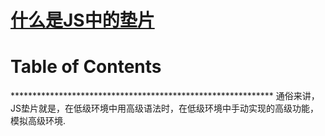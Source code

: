 # [什么是JS中的垫片](https://github.com/chaleaoch/gitblog/issues/17)


Table of Contents
=================



\*\*\*\*\*\*\*\*\*\*\*\*\*\*\*\*\*\*\*\*\*\*\*\*\*\*\*\*\*\*\*\*\*\*\*\*\*\*\*\*\*\*\*\*\*\*\*\*\*\*\*\*\*\*\*\*\*\*\*\*
通俗来讲，JS垫片就是，在低级环境中用高级语法时，在低级环境中手动实现的高级功能，模拟高级环境.